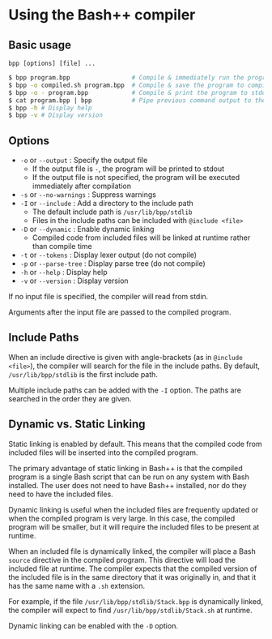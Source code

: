 # Using the Bash++ compiler

## Basic usage

`bpp [options] [file] ...`

```bash
$ bpp program.bpp                 # Compile & immediately run the program
$ bpp -o compiled.sh program.bpp  # Compile & save the program to compiled.sh
$ bpp -o - program.bpp            # Compile & print the program to stdout
$ cat program.bpp | bpp           # Pipe previous command output to the compiler
$ bpp -h # Display help
$ bpp -v # Display version
```

## Options

- `-o` or `--output` : Specify the output file
	- If the output file is `-`, the program will be printed to stdout
	- If the output file is not specified, the program will be executed immediately after compilation
- `-s` or `--no-warnings` : Suppress warnings
- `-I` or `--include` : Add a directory to the include path
	- The default include path is `/usr/lib/bpp/stdlib`
	- Files in the include paths can be included with `@include <file>`
- `-D` or `--dynamic` : Enable dynamic linking
	- Compiled code from included files will be linked at runtime rather than compile time
- `-t` or `--tokens` : Display lexer output (do not compile)
- `-p` or `--parse-tree` : Display parse tree (do not compile)
- `-h` or `--help` : Display help
- `-v` or `--version` : Display version

If no input file is specified, the compiler will read from stdin.

Arguments after the input file are passed to the compiled program.

## Include Paths

When an include directive is given with angle-brackets (as in `@include <file>`), the compiler will search for the file in the include paths. By default, `/usr/lib/bpp/stdlib` is the first include path.

Multiple include paths can be added with the `-I` option. The paths are searched in the order they are given.

## Dynamic vs. Static Linking

Static linking is enabled by default. This means that the compiled code from included files will be inserted into the compiled program.

The primary advantage of static linking in Bash++ is that the compiled program is a single Bash script that can be run on any system with Bash installed. The user does not need to have Bash++ installed, nor do they need to have the included files.

Dynamic linking is useful when the included files are frequently updated or when the compiled program is very large. In this case, the compiled program will be smaller, but it will require the included files to be present at runtime.

When an included file is dynamically linked, the compiler will place a Bash `source` directive in the compiled program. This directive will load the included file at runtime. The compiler expects that the compiled version of the included file is in the same directory that it was originally in, and that it has the same name with a `.sh` extension.

For example, if the file `/usr/lib/bpp/stdlib/Stack.bpp` is dynamically linked, the compiler will expect to find `/usr/lib/bpp/stdlib/Stack.sh` at runtime.

Dynamic linking can be enabled with the `-D` option.
